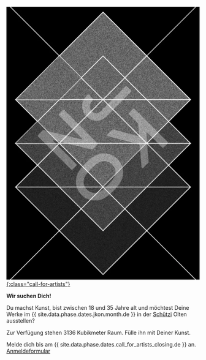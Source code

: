 [![Call for Artists](images/calls/callforartists-2022.webp){:class="call-for-artists"}](/call-for-artists.html)

__Wir suchen Dich!__

Du machst Kunst, bist zwischen 18 und 35 Jahre alt und möchtest Deine Werke im {{ site.data.phase.dates.jkon.month.de }} in der [Schützi](https://schuetzi.ch/) Olten ausstellen? 

Zur Verfügung stehen 3136 Kubikmeter Raum. Fülle ihn mit Deiner Kunst.

Melde dich bis am {{ site.data.phase.dates.call_for_artists_closing.de }} an. [Anmeldeformular](/call-for-artists.html)
